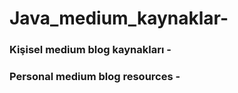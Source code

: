 # Java_medium_kaynaklar-


### Kişisel medium blog kaynakları -

### Personal medium blog resources -
